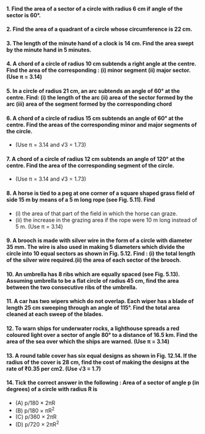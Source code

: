 #### 1. Find the area of a sector of a circle with radius 6 cm if angle of the sector is 60°.
#### 2. Find the area of a quadrant of a circle whose circumference is 22 cm.
#### 3. The length of the minute hand of a clock is 14 cm. Find the area swept by the minute hand in 5 minutes.
#### 4. A chord of a circle of radius 10 cm subtends a right angle at the centre. Find the area of the corresponding : (i) minor segment (ii) major sector. (Use π = 3.14)
#### 5. In a circle of radius 21 cm, an arc subtends an angle of 60° at the centre. Find: (i) the length of the arc (ii) area of the sector formed by the arc (iii) area of the segment formed by the corresponding chord
#### 6. A chord of a circle of radius 15 cm subtends an angle of 60° at the centre. Find the areas of the corresponding minor and major segments of the circle. 
* (Use π = 3.14 and √3 = 1.73)
#### 7. A chord of a circle of radius 12 cm subtends an angle of 120° at the centre. Find the area of the corresponding segment of the circle.
* (Use π = 3.14 and √3 = 1.73)
#### 8. A horse is tied to a peg at one corner of a square shaped grass field of side 15 m by means of a 5 m long rope (see Fig. 5.11). Find 
* (i) the area of that part of the field in which the horse can graze.
* (ii) the increase in the grazing area if the rope were 10 m long instead of 5 m. (Use π = 3.14)
#### 9. A brooch is made with silver wire in the form of a circle with diameter 35 mm. The wire is also used in making 5 diameters which divide the circle into 10 equal sectors as shown in Fig. 5.12. Find : (i) the total length of the silver wire required.(ii) the area of each sector of the brooch.
#### 10. An umbrella has 8 ribs which are equally spaced (see Fig. 5.13). Assuming umbrella to be a flat circle of radius 45 cm, find the area between the two consecutive ribs of the umbrella.
#### 11. A car has two wipers which do not overlap. Each wiper has a blade of length 25 cm sweeping through an angle of 115°. Find the total area cleaned at each sweep of the blades.
#### 12. To warn ships for underwater rocks, a lighthouse spreads a red coloured light over a sector of angle 80° to a distance of 16.5 km. Find the area of the sea over which the ships are warned. (Use π = 3.14)
#### 13. A round table cover has six equal designs as shown in Fig. 12.14. If the radius of the cover is 28 cm, find the cost of making the designs at the rate of ₹0.35 per cm2. (Use √3 = 1.7)

#### 14. Tick the correct answer in the following : Area of a sector of angle p (in degrees) of a circle with radius R is
* (A) p/180 × 2πR
* (B) p/180 × πR<sup>2</sup>
* (C) p/360 × 2πR
* (D) p/720 × 2πR<sup>2</sup>
